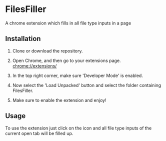 # FilesFiller

A chrome extension which fills in all file type inputs in a page

## Installation

1. Clone or download the repository.

2. Open Chrome, and then go to your extensions page. [chrome://extensions/](chrome://extensions/)

3. In the top right corner, make sure 'Developer Mode' is enabled.

4. Now select the 'Load Unpacked' button and select the folder containing FilesFiller.

5. Make sure to enable the extension and enjoy!

## Usage

To use the extension just click on the icon and all file type inputs of the current open tab will be filled up.
